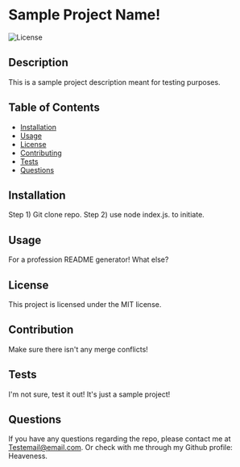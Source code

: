 
  # Sample Project Name!

  ![License](https://img.shields.io/badge/license-MIT-brightgreen.svg)

  ## Description
  This is a sample project description meant for testing purposes.
  
  ## Table of Contents
  - [Installation](#installation)
  - [Usage](#usage)
  - [License](#license)
  - [Contributing](#contribution)
  - [Tests](#tests)
  - [Questions](#questions)
  
  ## Installation
  Step 1) Git clone repo. Step 2) use node index.js. to initiate.
  
  ## Usage
  For a profession README generator! What else?
  
  ## License
  This project is licensed under the MIT license.
  
  ## Contribution
  Make sure there isn't any merge conflicts!
  
  ## Tests
  I'm not sure, test it out! It's just a sample project!
  
  ## Questions
  If you have any questions regarding the repo, please contact me at Testemail@email.com. Or check with me through my Github profile: Heaveness.
